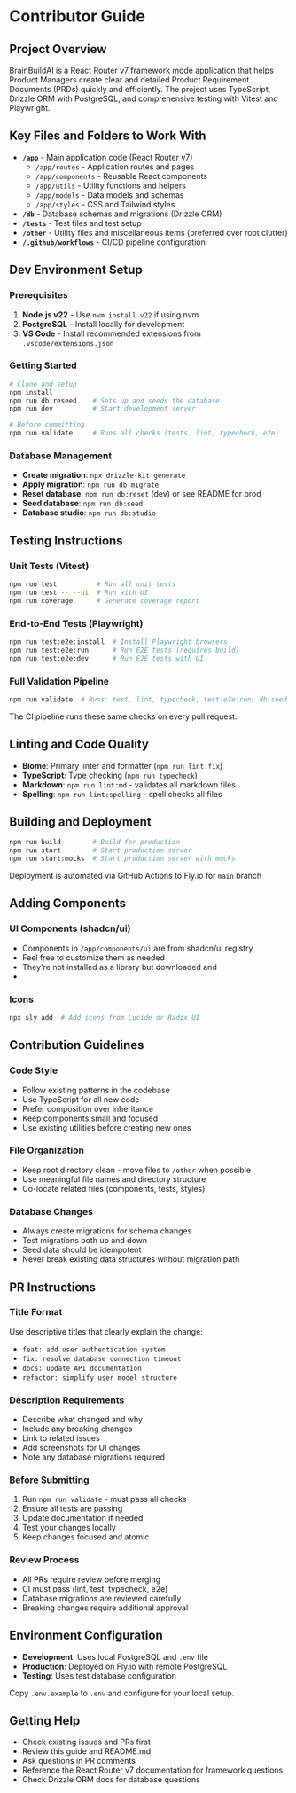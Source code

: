 # Contributor Guide

## Project Overview

BrainBuildAI is a React Router v7 framework mode application that helps Product Managers create clear and detailed Product Requirement Documents (PRDs) quickly and efficiently. The project uses TypeScript, Drizzle ORM with PostgreSQL, and comprehensive testing with Vitest and Playwright.

## Key Files and Folders to Work With

- **`/app`** - Main application code (React Router v7)
  - `/app/routes` - Application routes and pages
  - `/app/components` - Reusable React components
  - `/app/utils` - Utility functions and helpers
  - `/app/models` - Data models and schemas
  - `/app/styles` - CSS and Tailwind styles
- **`/db`** - Database schemas and migrations (Drizzle ORM)
- **`/tests`** - Test files and test setup
- **`/other`** - Utility files and miscellaneous items (preferred over root clutter)
- **`/.github/workflows`** - CI/CD pipeline configuration

## Dev Environment Setup

### Prerequisites
1. **Node.js v22** - Use `nvm install v22` if using nvm
2. **PostgreSQL** - Install locally for development
3. **VS Code** - Install recommended extensions from `.vscode/extensions.json`

### Getting Started
```bash
# Clone and setup
npm install
npm run db:reseed    # Sets up and seeds the database
npm run dev          # Start development server

# Before committing
npm run validate     # Runs all checks (tests, lint, typecheck, e2e)
```

### Database Management
- **Create migration**: `npx drizzle-kit generate`
- **Apply migration**: `npm run db:migrate`
- **Reset database**: `npm run db:reset` (dev) or see README for prod
- **Seed database**: `npm run db:seed`
- **Database studio**: `npm run db:studio`

## Testing Instructions

### Unit Tests (Vitest)
```bash
npm run test          # Run all unit tests
npm run test -- --ui  # Run with UI
npm run coverage      # Generate coverage report
```

### End-to-End Tests (Playwright)
```bash
npm run test:e2e:install  # Install Playwright browsers
npm run test:e2e:run      # Run E2E tests (requires build)
npm run test:e2e:dev      # Run E2E tests with UI
```

### Full Validation Pipeline
```bash
npm run validate  # Runs: test, lint, typecheck, test:e2e:run, db:seed
```

The CI pipeline runs these same checks on every pull request.

## Linting and Code Quality

- **Biome**: Primary linter and formatter (`npm run lint:fix`)
- **TypeScript**: Type checking (`npm run typecheck`)
- **Markdown**: `npm run lint:md` - validates all markdown files
- **Spelling**: `npm run lint:spelling` - spell checks all files

## Building and Deployment

```bash
npm run build        # Build for production
npm run start        # Start production server
npm run start:mocks  # Start production server with mocks
```

Deployment is automated via GitHub Actions to Fly.io for `main` branch

## Adding Components

### UI Components (shadcn/ui)
- Components in `/app/components/ui` are from shadcn/ui registry
- Feel free to customize them as needed
- They're not installed as a library but downloaded and
- 
### Icons
```bash
npx sly add  # Add icons from Lucide or Radix UI
```

## Contribution Guidelines

### Code Style
- Follow existing patterns in the codebase
- Use TypeScript for all new code
- Prefer composition over inheritance
- Keep components small and focused
- Use existing utilities before creating new ones

### File Organization
- Keep root directory clean - move files to `/other` when possible
- Use meaningful file names and directory structure
- Co-locate related files (components, tests, styles)

### Database Changes
- Always create migrations for schema changes
- Test migrations both up and down
- Seed data should be idempotent
- Never break existing data structures without migration path

## PR Instructions

### Title Format
Use descriptive titles that clearly explain the change:
- `feat: add user authentication system`
- `fix: resolve database connection timeout`
- `docs: update API documentation`
- `refactor: simplify user model structure`

### Description Requirements
- Describe what changed and why
- Include any breaking changes
- Link to related issues
- Add screenshots for UI changes
- Note any database migrations required

### Before Submitting
1. Run `npm run validate` - must pass all checks
2. Ensure all tests are passing
3. Update documentation if needed
4. Test your changes locally
5. Keep changes focused and atomic

### Review Process
- All PRs require review before merging
- CI must pass (lint, test, typecheck, e2e)
- Database migrations are reviewed carefully
- Breaking changes require additional approval

## Environment Configuration

- **Development**: Uses local PostgreSQL and `.env` file
- **Production**: Deployed on Fly.io with remote PostgreSQL
- **Testing**: Uses test database configuration

Copy `.env.example` to `.env` and configure for your local setup.

## Getting Help

- Check existing issues and PRs first
- Review this guide and README.md
- Ask questions in PR comments
- Reference the React Router v7 documentation for framework questions
- Check Drizzle ORM docs for database questions
